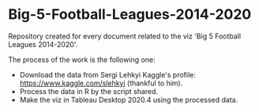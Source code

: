 # Big-5-Football-Leagues-2014-2020
Repository created for every document related to the viz 'Big 5 Football Leagues 2014-2020'.

The process of the work is the following one:

 - Download the data from Sergi Lehkyi Kaggle's profile: https://www.kaggle.com/slehkyi (thankful to him).
 - Process the data in R by the script shared.
 - Make the viz in Tableau Desktop 2020.4 using the processed data.

